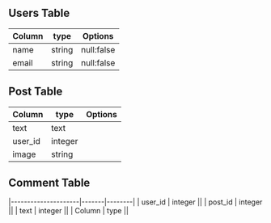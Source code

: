 ## Users Table

| Column | type | Options |
|---------------------|-------|--------|
| name | string | null:false |
| email | string | null:false |

## Post Table

| Column | type | Options |
|---------------------|-------|--------|
| text | text ||
| user_id | integer ||
| image | string ||


## Comment Table
|---------------------|-------|--------|
| user_id | integer ||
| post_id | integer ||
| text | integer ||
| Column | type ||
